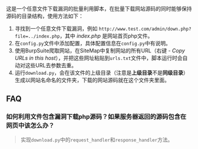 这是一个任意文件下载漏洞的批量利用脚本，在批量下载网站源码的同时能够保持源码的目录结构，使用方法如下：

1. 寻找到一个任意文件下载漏洞，例如 `http://www.test.com/admin/down.php?file=../index.php`，其中 *index.php* 是网站首页php文件。
2. 在`config.py`文件中添加配置，具体配置信息在`config.py`中有说明。
3. 使用BurpSuite爬取网站，在SiteMap中复制网站的所有URL（右键 - *Copy URLs in this host*），并把这些网址粘贴到`urls.txt`文件中，脚本运行时会自动对这些URL去参数去重。
4. 运行`download.py`，会在该文件的上级目录（注意是**上级目录**不是**同级目录**）生成以网站名命名的文件夹，下载的网站源码就在这个文件夹里面。

## FAQ
### 如何利用文件包含漏洞下载php源码？如果服务器返回的源码包含在网页中该怎么办？
> 实现`download.py`中的`request_handler`和`response_handler`方法。
